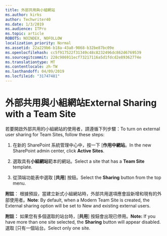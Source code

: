 ```yaml
---
title: 外部共用與小組網站
ms.author: kirks
author: Techwriter40
ms.date: 1/3/2019
ms.audience: ITPro
ms.topic: article
ROBOTS: NOINDEX, NOFOLLOW
localization_priority: Normal
ms.assetid: 22a229b6-b18a-43a8-9868-b32be87bc09e
ms.openlocfilehash: cc5f917522f31349c48c8232496dc862d6769539
ms.sourcegitcommit: 228c986911ecf73217116a5d1fdcd2e89362774e
ms.translationtype: MT
ms.contentlocale: zh-TW
ms.lasthandoff: 04/09/2019
ms.locfileid: "31747481"
---
```

# <a name="external-sharing-with-a-team-site"></a><span data-ttu-id="4ec26-102">外部共用與小組網站</span><span class="sxs-lookup"><span data-stu-id="4ec26-102">External Sharing with a Team Site</span></span>

<span data-ttu-id="4ec26-103">若要開啟外部共用的小組網站的使用者，請遵循下列步驟：</span><span class="sxs-lookup"><span data-stu-id="4ec26-103">To turn on external user sharing for Team Sites, follow these steps:</span></span> 
  
1. <span data-ttu-id="4ec26-104">在新的 SharePoint 系統管理中心中，按一下 [**作用中網站**。</span><span class="sxs-lookup"><span data-stu-id="4ec26-104">In the new SharePoint admin center, click **Active Sites**.</span></span>
  
2. <span data-ttu-id="4ec26-105">選取具有**小組網站**範本的網站。</span><span class="sxs-lookup"><span data-stu-id="4ec26-105">Select a site that has a **Team Site** template.</span></span> 
  
3. <span data-ttu-id="4ec26-106">從頂端功能表中選取 [**共用**] 按鈕。</span><span class="sxs-lookup"><span data-stu-id="4ec26-106">Select the **Sharing** button from the top menu.</span></span> 
  
 <span data-ttu-id="4ec26-107">**附註**： 根據預設，當建立新式小組網站時，外部共用選項應會設新增和現有的外部使用者。</span><span class="sxs-lookup"><span data-stu-id="4ec26-107">**Note**: By default, when a Modern Team Site is created, the External sharing option will be set to New and existing external users.</span></span> 
  
 <span data-ttu-id="4ec26-108">**附註：** 如果您有多個選取的站台時，[**共用**] 按鈕會出現已停用。</span><span class="sxs-lookup"><span data-stu-id="4ec26-108">**Note:** If you have more than one site selected, the **Sharing** button will appear disabled.</span></span> <span data-ttu-id="4ec26-109">選取 [只有一個站台。</span><span class="sxs-lookup"><span data-stu-id="4ec26-109">Select only one site.</span></span> 
  

